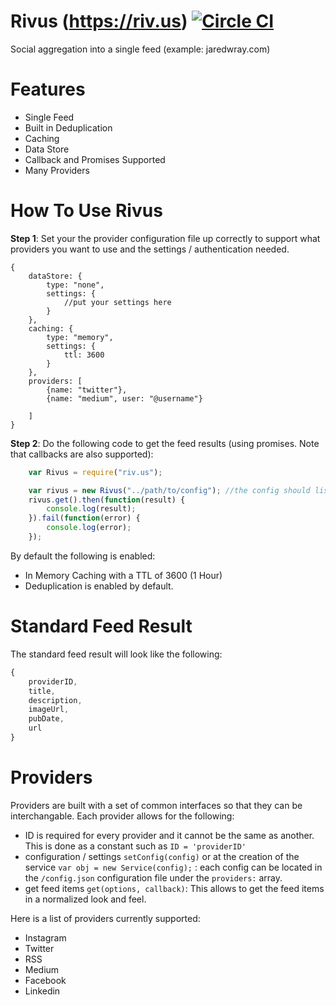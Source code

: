 # Rivus (https://riv.us) [![Circle CI](https://circleci.com/gh/jaredwray/rivus.svg?style=svg&circle-token=a205a8a619b81eb76f74b8bad198065576252fa7)](https://circleci.com/gh/jaredwray/rivus)
Social aggregation into a single feed (example: jaredwray.com)

# Features
* Single Feed
* Built in Deduplication    
* Caching
* Data Store
* Callback and Promises Supported
* Many Providers

# How To Use Rivus
**Step 1**: Set your the provider configuration file up correctly to support what providers you want to use and the settings / authentication needed.
```
{
    dataStore: {
        type: "none",
        settings: {
            //put your settings here
        }
    },
    caching: {
        type: "memory",
        settings: {
            ttl: 3600
        }
    },
    providers: [
        {name: "twitter"},
        {name: "medium", user: "@username"}

    ]
}
```
**Step 2**: Do the following code to get the feed results (using promises. Note that callbacks are also supported):
```javascript
    var Rivus = require("riv.us");

    var rivus = new Rivus("../path/to/config"); //the config should list the providers and their settings
    rivus.get().then(function(result) {
        console.log(result);
    }).fail(function(error) {
        console.log(error);
    });
```

By default the following is enabled:
* In Memory Caching with a TTL of 3600 (1 Hour)
* Deduplication is enabled by default.

# Standard Feed Result
The standard feed result will look like the following:
```javascript
{
    providerID,
    title,
    description,
    imageUrl,
    pubDate,
    url
}
```

# Providers
Providers are built with a set of common interfaces so that they can be interchangable. Each provider allows for the following:
* ID is required for every provider and it cannot be the same as another. This is done as a constant such as ```ID = 'providerID'```
* configuration / settings ```setConfig(config)``` or at the creation of the service ```var obj = new Service(config);``` : each config can be located in the ```/config.json``` configuration file under the ```providers:``` array.
* get feed items ```get(options, callback)```: This allows to get the feed items in a normalized look and feel.

Here is a list of providers currently supported:

* Instagram
* Twitter
* RSS
* Medium
* Facebook
* Linkedin
